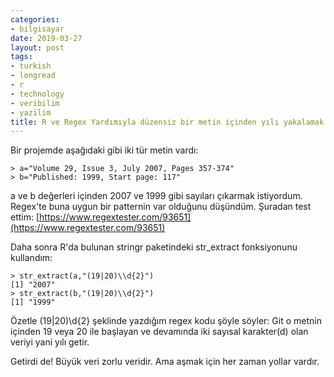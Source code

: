 ```yaml
---
categories:
- bilgisayar
date: 2019-03-27
layout: post
tags:
- turkish
- longread
- r
- technology
- veribilim
- yazilim
title: R ve Regex Yardımıyla düzensiz bir metin içinden yılı yakalamak
---
```


Bir projemde aşağıdaki gibi iki tür metin vardı:

```
> a="Volume 29, Issue 3, July 2007, Pages 357-374"
> b="Published: 1999, Start page: 117"
```

a ve b değerleri içinden 2007 ve 1999 gibi sayıları çıkarmak istiyordum. Regex'te buna uygun bir patternin var olduğunu düşündüm. Şuradan test ettim: [https://www.regextester.com/93651](https://www.regextester.com/93651)

Daha sonra R'da bulunan stringr paketindeki str\_extract fonksiyonunu kullandım:

```
> str_extract(a,"(19|20)\\d{2}")
[1] "2007"
> str_extract(b,"(19|20)\\d{2}")
[1] "1999"
```

Özetle (19|20)\\d{2} şeklinde yazdığım regex kodu şöyle söyler: Git o metnin içinden 19 veya 20 ile başlayan ve devamında iki sayısal karakter(d) olan veriyi yani yılı getir.

Getirdi de! Büyük veri zorlu veridir. Ama aşmak için her zaman yollar vardır.

